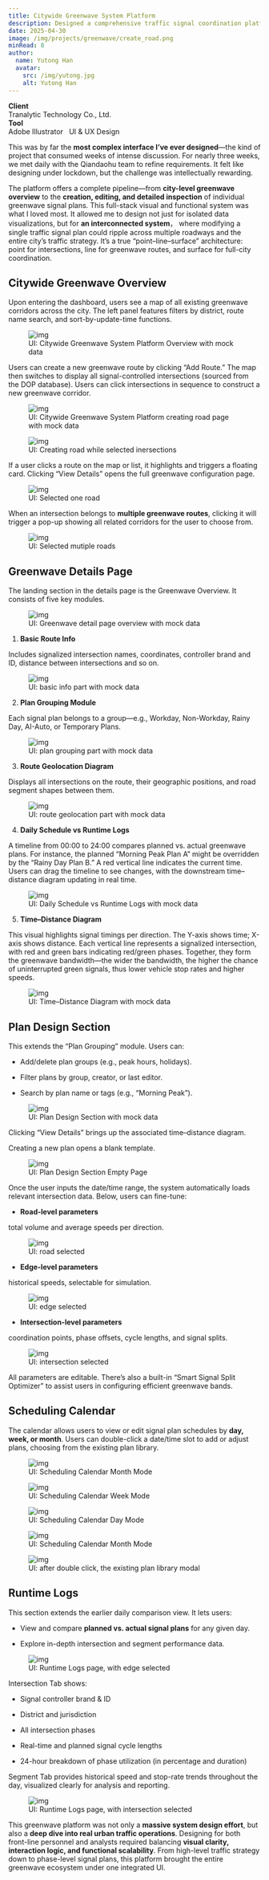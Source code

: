 ```yaml
---
title: Citywide Greenwave System Platform
description: Designed a comprehensive traffic signal coordination platform covering citywide greenwave overviews, route-level signal plans, and intersection-level configuration tools. Balanced complex UI workflows with scalable logic to support both real-time operations and long-term traffic strategy.
date: 2025-04-30
image: /img/projects/greenwave/create_road.png
minRead: 8
author:
  name: Yutong Han
  avatar:
    src: /img/yutong.jpg
    alt: Yutong Han
---
```


<div class="grid grid-cols-2 gap-4">
  <div class="bg-blue-50 rounded-lg p-4">
    <strong>Client</strong><br>
    Tranalytic Technology Co., Ltd.
  </div>
  <div class="bg-blue-50 rounded-lg p-4">
    <strong>Tool</strong><br>
    Adobe Illustrator  &nbsp;  UI & UX Design 
  </div>
</div>

This was by far the **most complex interface I’ve ever designed**—the kind of project that consumed weeks of intense discussion. For nearly three weeks, we met daily with the Qiandaohu team to refine requirements. It felt like designing under lockdown, but the challenge was intellectually rewarding.

The platform offers a complete pipeline—from **city-level greenwave overview** to the **creation, editing, and detailed inspection** of individual greenwave signal plans. This full-stack visual and functional system was what I loved most. It allowed me to design not just for isolated data visualizations, but for **an interconnected system**， where modifying a single traffic signal plan could ripple across multiple roadways and the entire city’s traffic strategy. It’s a true “point–line–surface” architecture: point for intersections, line for greenwave routes, and surface for full-city coordination.

## Citywide Greenwave Overview

Upon entering the dashboard, users see a map of all existing greenwave corridors across the city. The left panel features filters by district, route name search, and sort-by-update-time functions.

<figure class="blog-img-container">
  <img src="/img/projects/greenwave/1.png" class="blog-img" alt="img" loading="lazy" />
  <figcaption class="blog-img-caption">UI: Citywide Greenwave System Platform Overview with mock data</figcaption>
</figure>

Users can create a new greenwave route by clicking “Add Route.” The map then switches to display all signal-controlled intersections (sourced from the DOP database). Users can click intersections in sequence to construct a new greenwave corridor.

<figure class="blog-img-container">
  <img src="/img/projects/greenwave/create_road.png" class="blog-img" alt="img" loading="lazy" />
  <figcaption class="blog-img-caption">UI: Citywide Greenwave System Platform creating road page with mock data</figcaption>
</figure>

<figure class="blog-img-container">
  <img src="/img/projects/greenwave/step2.png" class="blog-img" alt="img" loading="lazy" />
  <figcaption class="blog-img-caption">UI: Creating road while selected inersections</figcaption>
</figure>

If a user clicks a route on the map or list, it highlights and triggers a floating card. Clicking “View Details” opens the full greenwave configuration page.

<figure class="blog-img-container">
  <img src="/img/projects/greenwave/2.png" class="blog-img" alt="img" loading="lazy" />
  <figcaption class="blog-img-caption">UI: Selected one road</figcaption>
</figure>

When an intersection belongs to **multiple greenwave routes**, clicking it will trigger a pop-up showing all related corridors for the user to choose from.

<figure class="blog-img-container">
  <img src="/img/projects/greenwave/3.png" class="blog-img-small" alt="img" loading="lazy" />
  <figcaption class="blog-img-caption">UI: Selected mutiple roads</figcaption>
</figure>

## Greenwave Details Page

The landing section in the details page is the Greenwave Overview. It consists of five key modules.

<figure class="blog-img-container">
  <img src="/img/projects/greenwave/4.png" class="blog-img-large" alt="img" loading="lazy" />
  <figcaption class="blog-img-caption">UI: Greenwave detail page overview with mock data</figcaption>
</figure>

1. **Basic Route Info**

Includes signalized intersection names, coordinates, controller brand and ID, distance between intersections and so on.

<figure class="blog-img-container">
  <img src="/img/projects/greenwave/5.png" class="blog-img-small" alt="img" loading="lazy" />
  <figcaption class="blog-img-caption">UI: basic info part with mock data</figcaption>
</figure>

2. **Plan Grouping Module**

Each signal plan belongs to a group—e.g., Workday, Non-Workday, Rainy Day, AI-Auto, or Temporary Plans.

<figure class="blog-img-container">
  <img src="/img/projects/greenwave/6.png" class="blog-img" alt="img" loading="lazy" />
  <figcaption class="blog-img-caption">UI: plan grouping part with mock data</figcaption>
</figure>

3. **Route Geolocation Diagram**

Displays all intersections on the route, their geographic positions, and road segment shapes between them.

<figure class="blog-img-container">
  <img src="/img/projects/greenwave/7.png" class="blog-img-small" alt="img" loading="lazy" />
  <figcaption class="blog-img-caption">UI: route geolocation part with mock data</figcaption>
</figure>

4. **Daily Schedule vs Runtime Logs**

A timeline from 00:00 to 24:00 compares planned vs. actual greenwave plans. For instance, the planned “Morning Peak Plan A” might be overridden by the “Rainy Day Plan B.” A red vertical line indicates the current time. Users can drag the timeline to see changes, with the downstream time–distance diagram updating in real time.

<figure class="blog-img-container">
  <img src="/img/projects/greenwave/8.png" class="blog-img-small" alt="img" loading="lazy" />
  <figcaption class="blog-img-caption">UI: Daily Schedule vs Runtime Logs with mock data</figcaption>
</figure>

5. **Time–Distance Diagram**

This visual highlights signal timings per direction. The Y-axis shows time; X-axis shows distance. Each vertical line represents a signalized intersection, with red and green bars indicating red/green phases. Together, they form the greenwave bandwidth—the wider the bandwidth, the higher the chance of uninterrupted green signals, thus lower vehicle stop rates and higher speeds.

<figure class="blog-img-container">
  <img src="/img/projects/greenwave/9.png" class="blog-img" alt="img" loading="lazy" />
  <figcaption class="blog-img-caption">UI: Time–Distance Diagram with mock data</figcaption>
</figure>

## Plan Design Section

This extends the “Plan Grouping” module. Users can:

- Add/delete plan groups (e.g., peak hours, holidays).

- Filter plans by group, creator, or last editor.

- Search by plan name or tags (e.g., “Morning Peak”).

<figure class="blog-img-container">
  <img src="/img/projects/greenwave/10.png" class="blog-img-large" alt="img" loading="lazy" />
  <figcaption class="blog-img-caption">UI: Plan Design Section with mock data</figcaption>
</figure>

Clicking “View Details” brings up the associated time–distance diagram.

Creating a new plan opens a blank template.

<figure class="blog-img-container">
  <img src="/img/projects/greenwave/11.png" class="blog-img-large" alt="img" loading="lazy" />
  <figcaption class="blog-img-caption">UI: Plan Design Section Empty Page</figcaption>
</figure>

Once the user inputs the date/time range, the system automatically loads relevant intersection data. Below, users can fine-tune:

- **Road-level parameters**

total volume and average speeds per direction.

<figure class="blog-img-container">
  <img src="/img/projects/greenwave/road.png" class="blog-img-large" alt="img" loading="lazy" />
  <figcaption class="blog-img-caption">UI: road selected</figcaption>
</figure>

- **Edge-level parameters**

historical speeds, selectable for simulation.

<figure class="blog-img-container">
  <img src="/img/projects/greenwave/edge.png" class="blog-img-large" alt="img" loading="lazy" />
  <figcaption class="blog-img-caption">UI: edge selected</figcaption>
</figure>

- **Intersection-level parameters**

coordination points, phase offsets, cycle lengths, and signal splits.

<figure class="blog-img-container">
  <img src="/img/projects/greenwave/vertex.png" class="blog-img-large" alt="img" loading="lazy" />
  <figcaption class="blog-img-caption">UI: intersection selected</figcaption>
</figure>

All parameters are editable. There’s also a built-in “Smart Signal Split Optimizer” to assist users in configuring efficient greenwave bands.

## Scheduling Calendar

The calendar allows users to view or edit signal plan schedules by **day, week, or month**. Users can double-click a date/time slot to add or adjust plans, choosing from the existing plan library.

<figure class="blog-img-container">
  <img src="/img/projects/greenwave/month.png" class="blog-img-large" alt="img" loading="lazy" />
  <figcaption class="blog-img-caption">UI: Scheduling Calendar Month Mode</figcaption>
</figure>

<figure class="blog-img-container">
  <img src="/img/projects/greenwave/week.png" class="blog-img-large" alt="img" loading="lazy" />
  <figcaption class="blog-img-caption">UI: Scheduling Calendar Week Mode</figcaption>
</figure>

<figure class="blog-img-container">
  <img src="/img/projects/greenwave/day.png" class="blog-img-large" alt="img" loading="lazy" />
  <figcaption class="blog-img-caption">UI: Scheduling Calendar Day Mode</figcaption>
</figure>

<figure class="blog-img-container">
  <img src="/img/projects/greenwave/month.png" class="blog-img-large" alt="img" loading="lazy" />
  <figcaption class="blog-img-caption">UI: Scheduling Calendar Month Mode</figcaption>
</figure>

<figure class="blog-img-container">
  <img src="/img/projects/greenwave/modal.png" class="blog-img-large" alt="img" loading="lazy" />
  <figcaption class="blog-img-caption">UI: after double click, the existing plan library modal</figcaption>
</figure>

## Runtime Logs

This section extends the earlier daily comparison view. It lets users:

- View and compare **planned vs. actual signal plans** for any given day.

- Explore in-depth intersection and segment performance data.

<figure class="blog-img-container">
  <img src="/img/projects/greenwave/history-edge.png" class="blog-img-large" alt="img" loading="lazy" />
  <figcaption class="blog-img-caption">UI: Runtime Logs page, with edge selected</figcaption>
</figure>

Intersection Tab shows:

- Signal controller brand & ID

- District and jurisdiction

- All intersection phases

- Real-time and planned signal cycle lengths

- 24-hour breakdown of phase utilization (in percentage and duration)

Segment Tab provides historical speed and stop-rate trends throughout the day, visualized clearly for analysis and reporting.

<figure class="blog-img-container">
  <img src="/img/projects/greenwave/history-vertex.png" class="blog-img-large" alt="img" loading="lazy" />
  <figcaption class="blog-img-caption">UI: Runtime Logs page, with intersection selected</figcaption>
</figure>

This greenwave platform was not only a **massive system design effort**, but also a **deep dive into real urban traffic operations**. Designing for both front-line personnel and analysts required balancing **visual clarity, interaction logic, and functional scalability**. From high-level traffic strategy down to phase-level signal plans, this platform brought the entire greenwave ecosystem under one integrated UI.
